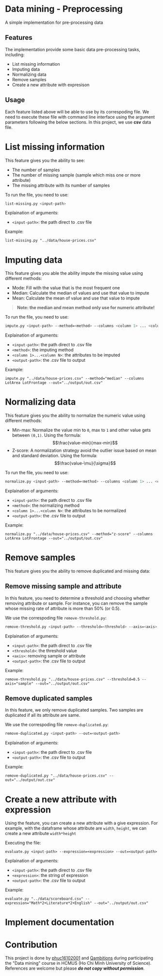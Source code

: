 # Data mining - Preprocessing
A simple implementation for pre-processing data


## Features
The implementation provide some basic data pre-processing tasks, including: 
- List missing information
- Imputing data
- Normalizing data
- Remove samples
- Create a new attribute with expresison

## Usage
Each feature listed above will be able to use by its correspoding file. We need to execute these file with command line interface using the argument parameters following the below sections. In this project, we use **csv** data file.

# List missing information 
This feature gives you the ability to see:
- The number of samples
- The number of missing sample (sample which miss one or more attribute)
- The missing attribute with its number of samples

To run the file, you need to use:
```bash
list-missing.py <input-path> 
```
Explaination of arguments:
- `<input-path>`: the path direct to .csv file

Example:
```
list-missing.py "../data/house-prices.csv"
```

# Imputing data
This feature gives you able the ability impute the missing value using different methods:
- Mode: Fill with the value that is the most frequent one
- Median: Calculate the median of values and use that value to impute
- Mean: Calculate the mean of value and use that value to impute

> **Note: the median and mean method only use for numeric attribute!**

To run the file, you need to use:
```bash
impute.py <input-path> --method=<method> --columns <column 1> ... <column N> --out=<output-path> 
```
Explaination of arguments:
- `<input-path>`: the path direct to .csv file
- `<method>`: the imputing method
- `<column 1>...<column N>`: the attributes to be imputed
- `<output-path>`: the .csv file to output

Example:
```
impute.py "../data/house-prices.csv" --method="median" --columns LotArea LotFrontage --out="../output/out.csv"
```

# Normalizing data
This feature gives you the ability to normalize the numeric value using different methods:
- Min-max: Normalize the value min to `0`, max to `1` and other value gets between `(0,1)`. Using the formula: $$\frac{value-min}{max-min}$$
- Z-score: A normalization strategy avoid the outlier issue based on mean and standard deviation. Using the formula: $$\frac{value-\mu}{\sigma}$$

To run the file, you need to use:
```bash
normalize.py <input-path> --method=<method> --columns <column 1> ... <column N> --out=<output-path> 
```
Explaination of arguments:
- `<input-path>`: the path direct to .csv file
- `<method>`: the normalizing method
- `<column 1>...<column N>`: the attributes to be normalized
- `<output-path>`: the .csv file to output

Example:
```
normalize.py "../data/house-prices.csv" --method="z-score" --columns LotArea LotFrontage --out="../output/out.csv"
```

# Remove samples
This feature gives you the ability to remove duplicated and missing data:

## Remove missing sample and attribute
In this feature, you need to determine a threshold and choosing whether removing attribute or sample. For instance, you can remove the sample whose missing rate of attribute is more than 50% (or 0.5).

We use the correspoding file `remove-threshold.py`:
```bash
remove-threshold.py <input-path> --threshold=<threshold> --axis=<axis> --out=<output-path> 
```

Explaination of arguments:
- `<input-path>`: the path direct to .csv file
- `<threshold>`: the threshold value
- `<axis>`: removing sample or attribute
- `<output-path>`: the .csv file to output

Example:
```
remove-threshold.py "../data/house-prices.csv" --threshold=0.5 --axis="sample" --out="../output/out.csv" 
```

## Remove duplicated samples
In this feature, we only remove duplicated samples. Two samples are duplicated if all its attribute are same.

We use the correspoding file `remove-duplicated.py`:
```bash
remove-duplicated.py <input-path> --out=<output-path> 
```

Explaination of arguments:
- `<input-path>`: the path direct to .csv file
- `<output-path>`: the .csv file to output

Example:
```
remove-duplicated.py "../data/house-prices.csv" --out="../output/out.csv" 
```

# Create a new attribute with expression
Using the feature, you can create a new attribute with a give expression. For example, with the dataframe whose attribute are `width`, `height`, we can create a new attribute `width*height`

Executing the file:
```
evaluate.py <input-path> --expression=<expression> --out=<output-path>
```

Explaination of arguments:
- `<input-path>`: the path direct to .csv file
- `<expression>`: the string of expression
- `<output-path>`: the .csv file to output

Example:
```
evaluate.py "../data/scoreboard.csv" --expression="Math*2+Literature*2+English" --out="../output/out.csv"
```

# Implement documentation

# Contribution
This project is done by [phuc16102001](https://github.com/phuc16102001) and [Qambitions](https://github.com/Qambitions) during participating the "Data mining" course in HCMUS (Ho Chi Minh University of Science). References are welcome but please ***do not copy without permission***.